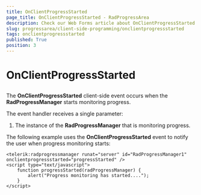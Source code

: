 ```yaml
---
title: OnClientProgressStarted
page_title: OnClientProgressStarted - RadProgressArea
description: Check our Web Forms article about OnClientProgressStarted.
slug: progressarea/client-side-programming/onclientprogressstarted
tags: onclientprogressstarted
published: True
position: 3
---
```


# OnClientProgressStarted



## 

The **OnClientProgressStarted** client-side event occurs when the **RadProgressManager** starts monitoring progress.

The event handler receives a single parameter:

1. The instance of the **RadProgressManager** that is monitoring progress.

The following example uses the **OnClientProgressStarted** event to notify the user when progress monitoring starts:

````ASPNET
<telerik:radprogressmanager runat="server" id="RadProgressManager1" onclientprogressstarted="progressStarted" />
<script type="text/javascript">
	function progressStarted(radProgressManager) {
		alert("Progress monitoring has started....");
	} 
</script>
````


